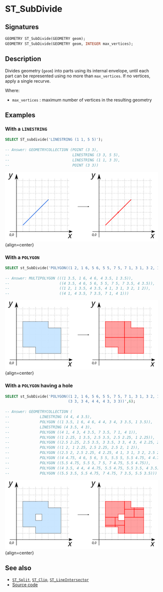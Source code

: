 # ST_SubDivide

## Signatures

```sql
GEOMETRY ST_SubDivide(GEOMETRY geom);
GEOMETRY ST_SubDivide(GEOMETRY geom, INTEGER max_vertices);
```

## Description

Divides geometry (`geom`) into parts using its internal envelope, until each part can be represented using no more than `max_vertices`. If no vertices, apply a single recurve.

Where:

* `max_vertices` : maximum number of vertices in the resulting geometry

## Examples

### With a `LINESTRING`

```sql
SELECT ST_subdivide('LINESTRING (1 1, 5 5)');

-- Answer: GEOMETRYCOLLECTION (POINT (3 3), 
--                             LINESTRING (3 3, 5 5), 
--                             LINESTRING (1 1, 3 3), 
--                             POINT (3 3))
```
![](./ST_SubDivide_3.png){align=center}

### With a `POLYGON`

```sql
SELECT st_SubDivide('POLYGON((1 2, 1 6, 5 6, 5 5, 7 5, 7 1, 3 1, 3 2, 1 2))',6);

-- Answer: MULTIPOLYGON (((1 3.5, 1 6, 4 6, 4 3.5, 1 3.5)), 
--                       ((4 3.5, 4 6, 5 6, 5 5, 7 5, 7 3.5, 4 3.5)), 
--                       ((1 2, 1 3.5, 4 3.5, 4 1, 3 1, 3 2, 1 2)), 
--                       ((4 1, 4 3.5, 7 3.5, 7 1, 4 1)))
```
![](./ST_SubDivide_1.png){align=center}


### With a `POLYGON` having a hole

```sql
SELECT st_SubDivide('POLYGON((1 2, 1 6, 5 6, 5 5, 7 5, 7 1, 3 1, 3 2, 1 2), 
                             (3 3, 3 4, 4 4, 4 3, 3 3))',6);

-- Answer: GEOMETRYCOLLECTION (
--              LINESTRING (4 4, 4 3.5), 
--              POLYGON ((1 3.5, 1 6, 4 6, 4 4, 3 4, 3 3.5, 1 3.5)), 
--              LINESTRING (4 3.5, 4 3), 
--              POLYGON ((4 1, 4 3, 4 3.5, 7 3.5, 7 1, 4 1)), 
--              POLYGON ((1 2.25, 1 3.5, 2.5 3.5, 2.5 2.25, 1 2.25)), 
--              POLYGON ((2.5 2.25, 2.5 3.5, 3 3.5, 3 3, 4 3, 4 2.25, 2.5 2.25)), 
--              POLYGON ((1 2, 1 2.25, 2.5 2.25, 2.5 2, 1 2)), 
--              POLYGON ((2.5 2, 2.5 2.25, 4 2.25, 4 1, 3 1, 3 2, 2.5 2)), 
--              POLYGON ((4 4.75, 4 6, 5 6, 5 5, 5.5 5, 5.5 4.75, 4 4.75)), 
--              POLYGON ((5.5 4.75, 5.5 5, 7 5, 7 4.75, 5.5 4.75)), 
--              POLYGON ((4 3.5, 4 4, 4 4.75, 5.5 4.75, 5.5 3.5, 4 3.5)), 
--              POLYGON ((5.5 3.5, 5.5 4.75, 7 4.75, 7 3.5, 5.5 3.5)))
```
![](./ST_SubDivide_2.png){align=center}


## See also

* [`ST_Split`](../ST_Split), [`ST_Clip`](../ST_Clip), [`ST_LineIntersector`](../ST_LineIntersector)
* <a href="https://github.com/orbisgis/h2gis/blob/master/h2gis-functions/src/main/java/org/h2gis/functions/spatial/split/ST_SubDivide.java" target="_blank">Source code</a>

